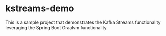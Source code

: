 # kstreams-demo
This is a sample project that demonstrates the Kafka Streams functionality leveraging the Spring Boot Graalvm functionality.
